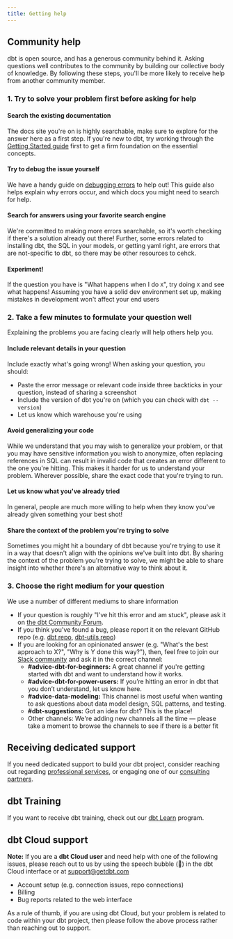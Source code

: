 ```yaml
---
title: Getting help
---
```

## Community help
dbt is open source, and has a generous community behind it. Asking questions well contributes to the community by building our collective body of knowledge. By following these steps, you'll be more likely to receive help from another community member.

### 1. Try to solve your problem first before asking for help

#### Search the existing documentation
The docs site you're on is highly searchable, make sure to explore for the answer here as a first step. If you're new to dbt, try working through the [Getting Started guide](/docs/get-started/getting-started/) first to get a firm foundation on the essential concepts.
#### Try to debug the issue yourself
We have a handy guide on [debugging errors](debugging-errors) to help out! This guide also helps explain why errors occur, and which docs you might need to search for help.

#### Search for answers using your favorite search engine
We're committed to making more errors searchable, so it's worth checking if there's a solution already out there! Further, some errors related to installing dbt, the SQL in your models, or getting yaml right, are errors that are not-specific to dbt, so there may be other resources to cehck.

#### Experiment!
If the question you have is "What happens when I do `X`", try doing `X` and see what happens! Assuming you have a solid dev environment set up, making mistakes in development won't affect your end users

### 2. Take a few minutes to formulate your question well
Explaining the problems you are facing clearly will help others help you.
<!--- To-do:
We've also included some examples of well-asked questions below.-->

#### Include relevant details in your question
Include exactly what's going wrong! When asking your question, you should:
* Paste the error message or relevant code inside three backticks in your question, instead of sharing a screenshot
* Include the version of dbt you're on (which you can check with `dbt --version`)
* Let us know which warehouse you're using

#### Avoid generalizing your code
While we understand that you may wish to generalize your problem, or that you may have sensitive information you wish to anonymize, often replacing references in SQL can result in invalid code that creates an error different to the one you're hitting. This makes it harder for us to understand your problem. Wherever possible, share the exact code that you're trying to run.

#### Let us know what you've already tried
In general, people are much more willing to help when they know you've already given something your best shot!

#### Share the context of the problem you're trying to solve
Sometimes you might hit a boundary of dbt because you're trying to use it in a way that doesn't align with the opinions we've built into dbt. By sharing the context of the problem you're trying to solve, we might be able to share insight into whether there's an alternative way to think about it.

### 3. Choose the right medium for your question
We use a number of different mediums to share information
- If your question is roughly "I've hit this error and am stuck", please ask it on [the dbt Community Forum](https://discourse.getdbt.com).
- If you think you've found a bug, please report it on the relevant GitHub repo (e.g. [dbt repo](https://github.com/dbt-labs/dbt), [dbt-utils repo](https://github.com/dbt-labs/dbt-utils))
- If you are looking for an opinionated answer (e.g. "What's the best approach to X?", "Why is Y done this way?"), then, feel free to join our [Slack community](https://community.getdbt.com/) and ask it in the correct channel:
    * **#advice-dbt-for-beginners:** A great channel if you're getting started with dbt and want to understand how it works.
    * **#advice-dbt-for-power-users:** If you’re hitting an error in dbt that you don’t understand, let us know here.
    * **#advice-data-modeling:** This channel is most useful when wanting to ask questions about data model design, SQL patterns, and testing.
    * **#dbt-suggestions:** Got an idea for dbt? This is the place!
    * Other channels: We're adding new channels all the time — please take a moment to browse the channels to see if there is a better fit

## Receiving dedicated support
If you need dedicated support to build your dbt project, consider reaching out regarding [professional services](https://www.getdbt.com/contact/), or engaging one of our [consulting partners](https://www.getdbt.com/ecosystem/).

## dbt Training
If you want to receive dbt training, check out our [dbt Learn](https://learn.getdbt.com/) program.

## dbt Cloud support
**Note:** If you are a **dbt Cloud user** and need help with one of the following issues, please reach out to us by using the speech bubble (💬) in the dbt Cloud interface or at support@getdbt.com
- Account setup (e.g. connection issues, repo connections)
- Billing
- Bug reports related to the web interface

As a rule of thumb, if you are using dbt Cloud, but your problem is related to code within your dbt project, then please follow the above process rather than reaching out to support.

<!---
## Examples of well-asked questions


<details>
<summary></summary>
</details>

--->
